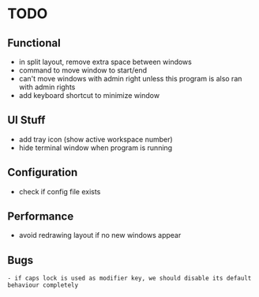 # TODO

## Functional
- in split layout, remove extra space between windows
- command to move window to start/end
- can't move windows with admin right unless this program is also ran with admin rights
- add keyboard shortcut to minimize window

## UI Stuff
- add tray icon (show active workspace number)
- hide terminal window when program is running

## Configuration
- check if config file exists

## Performance
- avoid redrawing layout if no new windows appear

## Bugs
    - if caps lock is used as modifier key, we should disable its default behaviour completely